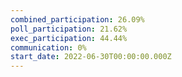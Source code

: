 ```yaml
---
combined_participation: 26.09%
poll_participation: 21.62%
exec_participation: 44.44%
communication: 0%
start_date: 2022-06-30T00:00:00.000Z
---
```

